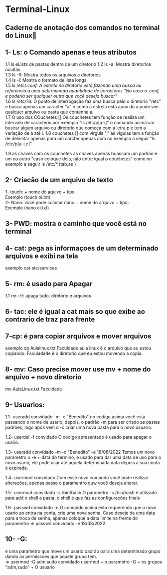 # Terminal-Linux #
## Caderno de anotação dos comandos no terminal do Linux🐧


## 1- Ls: o Comando apenas e teus atributos
1.1 ls eLista de pastas dentro de um diretorio
1.2 ls -a: Mostra diretorios ocultas <br>
1.3 ls -R: Mostra todos os arquivos e diretorios <br>
1.4 ls -l: Mostra o formato de lista longa <br>
1.5 ls /etc/*.conf: A estrela no diretorio está fazendo uma busca ou referencia a uma  determinada quantidade de caracteres "No caso o .conf, e poderia ser qualquer outro que você deseja buscar" <br >
1.6 ls /etc/?a*: O ponto de interrogação faz uma busca pelo o diretorio "/etc" e busca apenas um caracter "a" e como a estrela esta apos do a pode vim qualquer arquivo ou pasta que contenha a. <br>
1.7 O uso dos COuchetes []
Os couchetes tem função de realiza um intervalo de caracteris por exemplo "ls /etc/p[a-i]"
o comando acima vai buscar algum arquivo ou diretorio que começa com a letra p e tem a variação de a até i.
1.8 couchetes [] com virgula "," 
as vigulas tem a função de delimitar apénas para um carcter apenas com no exemplo a seguir "ls /etc/p[a-i,e]"

1.9 as chaves com os couchetes as chaves apenas buascam um padrão é um ou outro "caso coloque dois, não entre igual o couchetes" como no exemplo a seguir ls /etc/*.{tab,as }

## 2- Criacão de um arquivo de texto  
1- touch: + nome do aquivo + tipo <br> 
Exemplo (touch oi.txt)<br> 
2- Nano: você pode colocar nano + nome do arquivo + tipo;<br> 
Exemplo (nano oi.txt)<br> 

## 3- PWD: mostra o caminho que você está no terminal<br> 

## 4- cat: pega as informaçoes de um determinado arquivos e exibi na tela<br>
exemplo cat etc/services


## 5- rm: é usado para Apagar
1.1 rm -rf: apaga tudo, diretorio e arquivos

## 6- tac: ele é igual a cat mais so que exibe ao contrario de traz para frente

## 7-cp: é para copiar arquivos e mover arquivos
exemplo cp Aulalinux.txt Faculdade
aula linux é o arquivo que eu estou copiando. Faculadade é o diretorio que eu estou movendo a copia.

## 8- mv: Caso precise mover use mv + nome do arquivo + novo diretorio
mv AulaLinux.txt Faculdade 

## 9- Usuarios:
1.1- useradd convidado -m -c "Benedito"
no codigo acima você esta passando o nome de usario, depois, o padrão -m para ser criado as pastas padrões, logo após vem o -c criar uma nova pasta para o novo usuario.

1.2-  userdel -f convidado
O codigo apresentado é usado para apagar o usario.

1.3- useradd convidado -m -c "Benedito" -e 18/08/2022
Temos um novo parametro o -e + data do termino, é usado para dar uma data de uso para o novo usario, ele pode usar até aquela determinada data depois a sua conta é expirada.

1.4- usermod convidado 
Com esse novo comando você pode realizar alterações, apenas passe o paramentro quw você deseja alterar.

1.5- usermod convidado -s /bin/bash
O parametro -s /bin/bash é utilizado para add o shell a pasta, o shell é que faz as configurações finais

1.6- passwd convidado -e 
O comando acima esta requerendo que o novo usario ao entra na conta, crie uma nova senha.
Caso deseje da uma data para a troca de senha, apenas coloque a data limite na frente do paramentro => passwd convidado -e 18/08/2022.

## 10- -G: <br>
é uma parametro que move um usario padrão para uma determinado grupo dando as permissoes que aquele grupo tem.<br>
=> usermod -G adm,sudo convidado
usermod + o parametro -G + os grupos "adm,sudo" + O usuario

